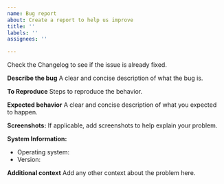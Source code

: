```yaml
---
name: Bug report
about: Create a report to help us improve
title: ''
labels: ''
assignees: ''

---
```


Check the Changelog to see if the issue is already fixed.

**Describe the bug**
A clear and concise description of what the bug is.

**To Reproduce**
Steps to reproduce the behavior.

**Expected behavior**
A clear and concise description of what you expected to happen.

**Screenshots:**
If applicable, add screenshots to help explain your problem.

**System Information:**
 - Operating system:
 - Version:

**Additional context**
Add any other context about the problem here.
